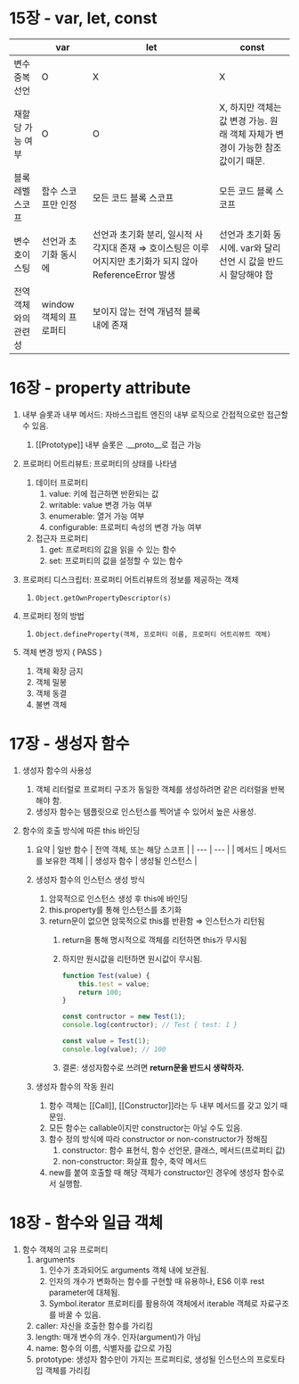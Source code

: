 # 15장 - var, let, const

|  | var | let | const |
| --- | --- | --- | --- |
| 변수 중복 선언 | O | X | X |
| 재할당 가능 여부 | O | O | X, 하지만 객체는 값 변경 가능. 원래 객체 자체가 변경이 가능한 참조값이기 때문. |
| 블록 레벨 스코프 | 함수 스코프만 인정 | 모든 코드 블록 스코프 | 모든 코드 블록 스코프 |
| 변수 호이스팅 | 선언과 초기화 동시에 | 선언과 초기화 분리, 일시적 사각지대 존재 ⇒ 호이스팅은 이루어지지만 초기화가 되지 않아 ReferenceError 발생 | 선언과 초기화 동시에. var와 달리 선언 시 값을 반드시 할당해야 함 |
| 전역 객체와의 관련성 | window 객체의 프로퍼티 | 보이지 않는 전역 개념적 블록 내에 존재 |  |

# 16장 - property attribute

1. 내부 슬롯과 내부 메서드: 자바스크립트 엔진의 내부 로직으로 간접적으로만 접근할 수 있음.
    1. [[Prototype]] 내부 슬롯은 .__proto__로 접근 가능
    
2. 프로퍼티 어트리뷰트: 프로퍼티의 상태를 나타냄
    1. 데이터 프로퍼티
        1. value: 키에 접근하면 반환되는 값
        2. writable: value 변경 가능 여부
        3. enumerable: 열거 가능 여부
        4. configurable: 프로퍼티 속성의 변경 가능 여부
    2. 접근자 프로퍼티
        1. get: 프로퍼티의 값을 읽을 수 있는 함수
        2. set: 프로퍼티의 값을 설정할 수 있는 함수
        
3. 프로퍼티 디스크립터: 프로퍼티 어트리뷰트의 정보를 제공하는 객체
    1. `Object.getOwnPropertyDescriptor(s)`
    
4. 프로퍼티 정의 방법
    1. `Object.defineProperty(객체, 프로퍼티 이름, 프로퍼티 어트리뷰트 객체)`
    
5. 객체 변경 방지 ( PASS )
    1. 객체 확장 금지
    2. 객체 밀봉
    3. 객체 동결
    4. 불변 객체

# 17장 - 생성자 함수

1. 생성자 함수의 사용성
    1. 객체 리터럴로 프로퍼티 구조가 동일한 객체를 생성하려면 같은 리터럴을 반복해야 함.
    2. 생성자 함수는 템플릿으로 인스턴스를 찍어낼 수 있어서 높은 사용성.
    
2. 함수의 호출 방식에 따른 this 바인딩
    1. 요약
        | 일반 함수 | 전역 객체, 또는 해당 스코프 |
        | --- | --- |
        | 메서드 | 메서드를 보유한 객체 |
        | 생성자 함수 | 생성될 인스턴스 |
        
    2. 생성자 함수의 인스턴스 생성 방식
        1. 암묵적으로 인스턴스 생성 후 this에 바인딩
        2. this.property를 통해 인스턴스를 초기화
        3. return문이 없으면 암묵적으로 this를 반환함 ⇒ 인스턴스가 리턴됨
            1. return을 통해 명시적으로 객체를 리턴하면 this가 무시됨
            2. 하지만 원시값을 리턴하면 원시값이 무시됨.
                
                ```jsx
                function Test(value) {
                    this.test = value;
                    return 100;
                }
                
                const contructor = new Test(1);
                console.log(contructor); // Test { test: 1 }
                
                const value = Test(1);
                console.log(value); // 100
                ```
                
            3. 결론: 생성자함수로 쓰려면 **return문을 반드시 생략하자.**
            
    3. 생성자 함수의 작동 원리
        1. 함수 객체는 [[Call]], [[Constructor]]라는 두 내부 메서드를 갖고 있기 때문임.
        2. 모든 함수는 callable이지만 constructor는 아닐 수도 있음.
        3. 함수 정의 방식에 따라 constructor or non-constructor가 정해짐
            1. constructor: 함수 표현식, 함수 선언문, 클래스, 메서드(프로퍼티 값)
            2. non-constructor: 화살표 함수, 축약 메서드
        4. new를 붙여 호출할 때 해당 객체가 constructor인 경우에 생성자 함수로서 실행함.

# 18장 - 함수와 일급 객체

1. 함수 객체의 고유 프로퍼티
    1. arguments
        1. 인수가 초과되어도 arguments 객체 내에 보관됨. 
        2. 인자의 개수가 변화하는 함수를 구현할 때 유용하나, ES6 이후 rest parameter에 대체됨.
        3. Symbol.iterator 프로퍼티를 활용하여 객체에서 iterable 객체로 자료구조를 바꿀 수 있음.
    2. caller: 자신을 호출한 함수를 가리킴
    3. length: 매개 변수의 개수. 인자(argument)가 아님
    4. name: 함수의 이름, 식별자를 값으로 가짐
    5. prototype: 생성자 함수만이 가지는 프로퍼티로, 생성될 인스턴스의 프로토타입 객체를 가리킴
